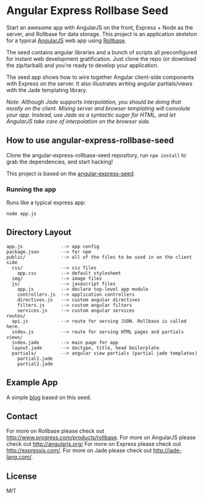 # Angular Express Rollbase Seed

Start an awesome app with AngularJS on the front, Express + Node as the server, and Rollbase for data storage. This project is an application skeleton for a typical [AngularJS](http://angularjs.org/) web app using [Rollbase](http://www.progress.com/products/rollbase).

The seed contains angular libraries and a bunch of scripts all preconfigured for instant web development gratification. Just clone the repo (or download the zip/tarball) and you're ready to develop your application.

The seed app shows how to wire together Angular client-side components with Express on the server.
It also illustrates writing angular partials/views with the Jade templating library.

_Note: Although Jade supports interpolation, you should be doing that mostly on the client. Mixing server and browser templating will convolute your app. Instead, use Jade as a syntactic sugar for HTML, and let AngularJS take care of interpolation on the browser side._

## How to use angular-express-rollbase-seed

Clone the angular-express-rollbase-seed repository, run `npm install` to grab the dependencies, and start hacking!

This project is based on the [angular-express-seed](https://github.com/btford/angular-express-seed).

### Running the app

Runs like a typical express app:

    node app.js

## Directory Layout
    
    app.js              --> app config
    package.json        --> for npm
    public/             --> all of the files to be used in on the client side
      css/              --> css files
        app.css         --> default stylesheet
      img/              --> image files
      js/               --> javascript files
        app.js          --> declare top-level app module
        controllers.js  --> application controllers
        directives.js   --> custom angular directives
        filters.js      --> custom angular filters
        services.js     --> custom angular services
    routes/
      api.js            --> route for serving JSON. Rollbase is called here. 
      index.js          --> route for serving HTML pages and partials
    views/
      index.jade        --> main page for app
      layout.jade       --> doctype, title, head boilerplate
      partials/         --> angular view partials (partial jade templates)
        partial1.jade
        partial2.jade

## Example App

A simple [blog](https://github.com/progress/angular-rollbase-blog) based on this seed.

## Contact

For more on Rollbase please check out http://www.progress.com/products/rollbase.
For more on AngularJS please check out http://angularjs.org/
For more on Express please check out http://expressjs.com/.
For more on Jade please check out http://jade-lang.com/.

## License

MIT
